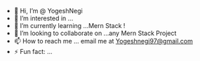 - 👋 Hi, I’m @ YogeshNegi
- 👀 I’m interested in ...
- 🌱 I’m currently learning ...Mern Stack !
- 💞️ I’m looking to collaborate on ...any Mern Stack Project
- 📫 How to reach me ... email me at Yogeshnegi97@gmail.com
- ⚡ Fun fact: ...

<!---
YogeshNegi10/YogeshNegi10 is a ✨ special ✨ repository because its `README.md` (this file) appears on your GitHub profile.
You can click the Preview link to take a look at your changes.
--->
